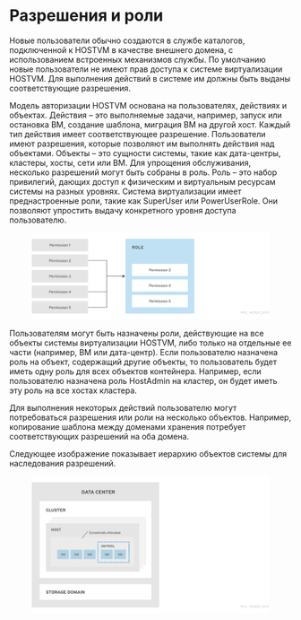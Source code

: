 # Разрешения и роли

Новые пользователи обычно создаются в службе каталогов, подключенной к HOSTVM в качестве внешнего домена, с использованием встроенных механизмов службы. По умолчанию новые пользователи не имеют прав доступа к системе виртуализации HOSTVM. Для выполнения действий в системе им должны быть выданы соответствующие разрешения.

Модель авторизации HOSTVM основана на пользователях, действиях и объектах. Действия – это выполняемые задачи, например, запуск или остановка ВМ, создание шаблона, миграция ВМ на другой хост. Каждый тип действия имеет соответствующее разрешение. Пользователи имеют разрешения, которые позволяют им выполнять действия над объектами. Объекты – это сущности системы, такие как дата-центры, кластеры, хосты, сети или ВМ. Для упрощения обслуживания, несколько разрешений могут быть собраны в роль. Роль – это набор привилегий, дающих доступ к физическим и виртуальным ресурсам системы на разных уровнях. Система виртуализации имеет преднастроенные роли, такие как SuperUser или PowerUserRole. Они позволяют упростить выдачу конкретного уровня доступа пользователю.

<figure><img src="../../../../.gitbook/assets/18.png" alt=""><figcaption></figcaption></figure>

Пользователям могут быть назначены роли, действующие на все объекты системы виртуализации HOSTVM, либо только на отдельные ее части (например, ВМ или дата-центр). Если пользователю назначена роль на объект, содержащий другие объекты, то пользователь будет иметь одну роль для всех объектов контейнера. Например, если пользователю назначена роль HostAdmin на кластер, он будет иметь эту роль на все хостах кластера.

Для выполнения некоторых действий пользователю могут потребоваться разрешения или роли на несколько объектов. Например, копирование шаблона между доменами хранения потребует соответствующих разрешений на оба домена.

Следующее изображение показывает иерархию объектов системы для наследования разрешений.

<figure><img src="../../../../.gitbook/assets/19.png" alt=""><figcaption></figcaption></figure>
